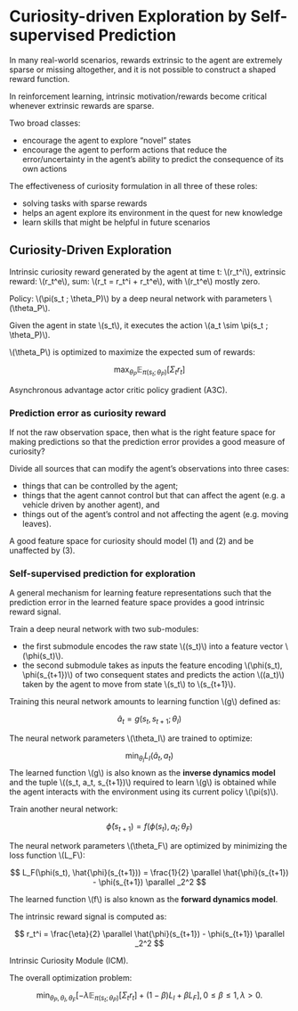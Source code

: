 # Curiosity-driven Exploration by Self-supervised Prediction

In many real-world scenarios, rewards extrinsic to the agent are extremely sparse or missing altogether, and it is not possible to construct a shaped reward function.

In reinforcement learning, intrinsic motivation/rewards become critical whenever extrinsic rewards are sparse.

Two broad classes:

* encourage the agent to explore “novel” states
* encourage the agent to perform actions that reduce the error/uncertainty in the agent’s ability to predict the consequence of its own actions

The effectiveness of curiosity formulation in all three of these roles:

* solving tasks with sparse rewards
* helps an agent explore its environment in the quest for new knowledge
* learn skills that might be helpful in future scenarios

## Curiosity-Driven Exploration

Intrinsic curiosity reward generated by the agent at time t: \\(r_t^i\\), extrinsic reward: \\(r_t^e\\), sum: \\(r_t = r_t^i + r_t^e\\), with \\(r_t^e\\) mostly zero.

Policy: \\(\pi(s_t ; \theta_P)\\) by a deep neural network with parameters \\(\theta_P\\).

Given the agent in state \\(s_t\\), it executes the action \\(a_t \sim \pi(s_t ; \theta_P)\\).

\\(\theta_P\\) is optimized to maximize the expected sum of rewards:

$$
\max_{\theta_P} \mathbb{E}_{\pi(s_t ; \theta_P)} [\Sigma_t r_t]
$$

Asynchronous advantage actor critic policy gradient (A3C).

### Prediction error as curiosity reward

If not the raw observation space, then what is the right feature space for making predictions so that the prediction error provides a good measure of curiosity?

Divide all sources that can modify the agent’s observations into three cases:

* things that can be controlled by the agent;
* things that the agent cannot control but that can affect the agent (e.g. a vehicle driven by another agent), and
* things out of the agent’s control and not affecting the agent (e.g. moving leaves).

A good feature space for curiosity should model (1) and (2) and be unaffected by (3).

### Self-supervised prediction for exploration

A general mechanism for learning feature representations such that the prediction error in the learned feature space provides a good intrinsic reward signal.

Train a deep neural network with two sub-modules:

* the first submodule encodes the raw state \\((s_t)\\) into a feature vector \\(\phi(s_t)\\).
* the second submodule takes as inputs the feature encoding \\(\phi(s_t), \phi(s_{t+1})\\) of two consequent states and predicts the action \\((a_t)\\) taken by the agent to move from state \\(s_t\\) to \\(s_{t+1}\\).

Training this neural network amounts to learning function \\(g\\) defined as:

$$
\hat{a}_t = g(s_t, s_{t+1} ; \theta_I)
$$

The neural network parameters \\(\theta_I\\) are trained to optimize:

$$
\min_{\theta_I} L_I(\hat{a}_t, a_t)
$$
The learned function \\(g\\) is also known as the **inverse dynamics model** and the tuple \\((s_t, a_t, s_{t+1})\\) required to learn \\(g\\) is obtained while the agent interacts with the environment using its current policy \\(\pi(s)\\).

Train another neural network:

$$
\hat{\phi}(s_{t+1}) = f(\phi(s_t), a_t ; \theta_F)
$$

The neural network parameters \\(\theta_F\\) are optimized by minimizing the loss function \\(L_F\\):

$$
L_F(\phi(s_t), \hat{\phi}(s_{t+1})) = \frac{1}{2} \parallel \hat{\phi}(s_{t+1}) - \phi(s_{t+1}) \parallel _2^2
$$

The learned function \\(f\\) is also known as the **forward dynamics model**.

The intrinsic reward signal is computed as:

$$
r_t^i = \frac{\eta}{2} \parallel \hat{\phi}(s_{t+1}) - \phi(s_{t+1}) \parallel _2^2
$$

Intrinsic Curiosity Module (ICM).

The overall optimization problem:

$$
\min_{\theta_P, \theta_I, \theta_F} [-\lambda \mathbb{E}_{\pi(s_t;\theta_P)}[\Sigma_t r_t] + (1-\beta) L_I + \beta L_F], 0 \leq \beta \leq 1, \lambda > 0.
$$
